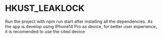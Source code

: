 # HKUST_LEAKLOCK

Run the project with npm run start after installing all the dependencies. As the app is develop using IPhone14 Pro as device, for better user experience, it is recomended to use the cited device
